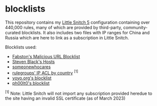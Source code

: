 # blocklists

This repository contains my [Little Snitch 5](https://www.obdev.at/products/littlesnitch/index.html) configuration containing over 440,000 rules, many of which are provided by third-party, community-curated blocklists. It also includes two files with IP ranges for China and Russia which are here to link as a subscription in Little Snitch.

Blocklists used:
- [Fabston's Malicious URL Blocklist](https://github.com/fabston/little-snitch-blocklist)
- [Steven Black's Hosts](https://github.com/StevenBlack/hosts)
- [someonewhocares](https://someonewhocares.org/hosts/)
- [rulegroups' IP ACL by country](https://rulegroups.com/ip-acl-by-country/) <sup>[1]</sup>
- [yoyo.org's blocklist](https://pgl.yoyo.org/as/iplist.php)
- [ph00lt0's blocklist](https://gitlab.com/ph00lt0/blocklists#little-snitch)

<sup>[1]</sup> Note: Little Snitch will not import any subscription provided heredue to the site having an invalid SSL certificate (as of March 2023)
